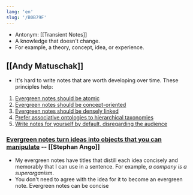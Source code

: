 ```yaml
---
lang: 'en'
slug: '/B0B79F'
---
```


- Antonym: [[Transient Notes]]
- A knowledge that doesn't change.
- For example, a theory, concept, idea, or experience.

## [[Andy Matuschak]]

- It's hard to write notes that are worth developing over time. These principles help:

1. [Evergreen notes should be atomic](https://notes.andymatuschak.org/z4Rrmh17vMBbauEGnFPTZSK3UmdsGExLRfZz1)
1. [Evergreen notes should be concept-oriented](https://notes.andymatuschak.org/z6bci25mVUBNFdVWSrQNKr6u7AZ1jFzfTVbMF)
1. [Evergreen notes should be densely linked](https://notes.andymatuschak.org//z2HUE4ABbQjUNjrNemvkTCsLa1LPDRuwh1tXC)
1. [Prefer associative ontologies to hierarchical taxonomies](https://notes.andymatuschak.org/z29hLZHiVt7W2uss2uMpSZquAX5T6vaeSF6Cy)
1. [Write notes for yourself by default, disregarding the audience](https://notes.andymatuschak.org/z8AfCaQJdp852orumhXPxHb3r278FHA9xZN8J)

### [Evergreen notes turn ideas into objects that you can manipulate](https://stephanango.com/evergreen-notes) -- [[Stephan Ango]]

- My evergreen notes have titles that distill each idea concisely and memorably that I can use in a sentence. For example, _a company is a superorganism_.
- You don't need to agree with the idea for it to become an evergreen note. Evergreen notes can be concise
